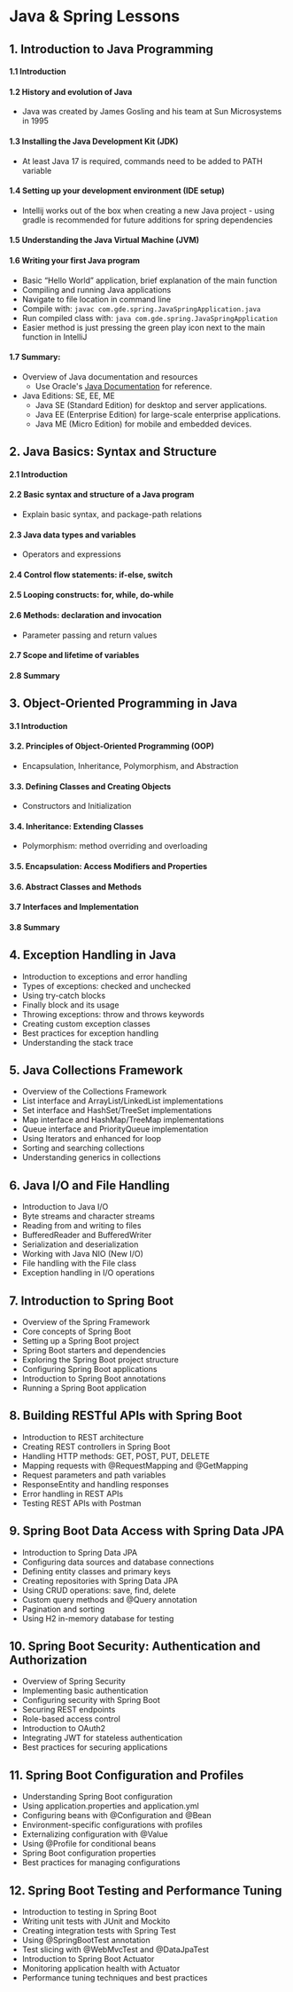 # Java & Spring Lessons

## 1. Introduction to Java Programming

#### 1.1 Introduction
#### 1.2 History and evolution of Java
  - Java was created by James Gosling and his team at Sun Microsystems in 1995
#### 1.3 Installing the Java Development Kit (JDK)
  - At least Java 17 is required, commands need to be added to PATH variable
#### 1.4 Setting up your development environment (IDE setup)
  - Intellij works out of the box when creating a new Java project - using gradle is recommended for future additions for spring dependencies
#### 1.5 Understanding the Java Virtual Machine (JVM)
#### 1.6 Writing your first Java program 
  - Basic “Hello World” application, brief explanation of the main function
  - Compiling and running Java applications 
  - Navigate to file location in command line
  - Compile with: `javac com.gde.spring.JavaSpringApplication.java`
  - Run compiled class with: `java com.gde.spring.JavaSpringApplication`
  - Easier method is just pressing the green play icon next to the main function in IntelliJ
#### 1.7 Summary: 
  - Overview of Java documentation and resources
    - Use Oracle's [Java Documentation](https://docs.oracle.com/en/java/) for reference.
  - Java Editions: SE, EE, ME
    - Java SE (Standard Edition) for desktop and server applications. 
    - Java EE (Enterprise Edition) for large-scale enterprise applications. 
    - Java ME (Micro Edition) for mobile and embedded devices.

## 2. Java Basics: Syntax and Structure
#### 2.1 Introduction
#### 2.2 Basic syntax and structure of a Java program
  - Explain basic syntax, and package-path relations
#### 2.3 Java data types and variables
  - Operators and expressions
#### 2.4 Control flow statements: if-else, switch
#### 2.5 Looping constructs: for, while, do-while
#### 2.6 Methods: declaration and invocation
  - Parameter passing and return values
#### 2.7 Scope and lifetime of variables
#### 2.8 Summary

## 3. Object-Oriented Programming in Java
#### 3.1 Introduction
#### 3.2. Principles of Object-Oriented Programming (OOP)
  - Encapsulation, Inheritance, Polymorphism, and Abstraction
#### 3.3. Defining Classes and Creating Objects
  - Constructors and Initialization
#### 3.4. Inheritance: Extending Classes
- Polymorphism: method overriding and overloading
#### 3.5. Encapsulation: Access Modifiers and Properties
#### 3.6. Abstract Classes and Methods
#### 3.7 Interfaces and Implementation
#### 3.8 Summary

## 4. Exception Handling in Java
- Introduction to exceptions and error handling
- Types of exceptions: checked and unchecked
- Using try-catch blocks
- Finally block and its usage
- Throwing exceptions: throw and throws keywords
- Creating custom exception classes
- Best practices for exception handling
- Understanding the stack trace

## 5. Java Collections Framework
- Overview of the Collections Framework
- List interface and ArrayList/LinkedList implementations
- Set interface and HashSet/TreeSet implementations
- Map interface and HashMap/TreeMap implementations
- Queue interface and PriorityQueue implementation
- Using Iterators and enhanced for loop
- Sorting and searching collections
- Understanding generics in collections

## 6. Java I/O and File Handling
- Introduction to Java I/O
- Byte streams and character streams
- Reading from and writing to files
- BufferedReader and BufferedWriter
- Serialization and deserialization
- Working with Java NIO (New I/O)
- File handling with the File class
- Exception handling in I/O operations

## 7. Introduction to Spring Boot
- Overview of the Spring Framework
- Core concepts of Spring Boot
- Setting up a Spring Boot project
- Spring Boot starters and dependencies
- Exploring the Spring Boot project structure
- Configuring Spring Boot applications
- Introduction to Spring Boot annotations
- Running a Spring Boot application

## 8. Building RESTful APIs with Spring Boot
- Introduction to REST architecture
- Creating REST controllers in Spring Boot
- Handling HTTP methods: GET, POST, PUT, DELETE
- Mapping requests with @RequestMapping and @GetMapping
- Request parameters and path variables
- ResponseEntity and handling responses
- Error handling in REST APIs
- Testing REST APIs with Postman

## 9. Spring Boot Data Access with Spring Data JPA
- Introduction to Spring Data JPA
- Configuring data sources and database connections
- Defining entity classes and primary keys
- Creating repositories with Spring Data JPA
- Using CRUD operations: save, find, delete
- Custom query methods and @Query annotation
- Pagination and sorting
- Using H2 in-memory database for testing

## 10. Spring Boot Security: Authentication and Authorization
- Overview of Spring Security
- Implementing basic authentication
- Configuring security with Spring Boot
- Securing REST endpoints
- Role-based access control
- Introduction to OAuth2
- Integrating JWT for stateless authentication
- Best practices for securing applications

## 11. Spring Boot Configuration and Profiles
- Understanding Spring Boot configuration
- Using application.properties and application.yml
- Configuring beans with @Configuration and @Bean
- Environment-specific configurations with profiles
- Externalizing configuration with @Value
- Using @Profile for conditional beans
- Spring Boot configuration properties
- Best practices for managing configurations

## 12. Spring Boot Testing and Performance Tuning
- Introduction to testing in Spring Boot
- Writing unit tests with JUnit and Mockito
- Creating integration tests with Spring Test
- Using @SpringBootTest annotation
- Test slicing with @WebMvcTest and @DataJpaTest
- Introduction to Spring Boot Actuator
- Monitoring application health with Actuator
- Performance tuning techniques and best practices

